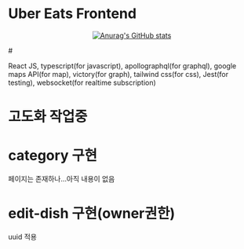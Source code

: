 # Uber Eats Frontend

<div align=center>
  
[![Anurag's GitHub stats](https://github-readme-stats.vercel.app/api?username=nohsangwoo)](https://github.com/anuraghazra/github-readme-stats)

</div>
#

React JS, typescript(for javascript), apollographql(for graphql), google maps API(for map), victory(for graph), tailwind css(for css), Jest(for testing), websocket(for realtime subscription)

# 고도화 작업중

# category 구현

페이지는 존재하나...아직 내용이 없음

# edit-dish 구현(owner권한)

uuid 적용

